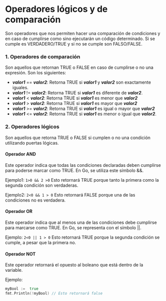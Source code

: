 
# Operadores lógicos y de comparación

Son operadores que nos permiten hacer una comparación de condiciones y en caso de cumplirse como sino ejecutarán un código determinado. Si se cumple es VERDADERO/TRUE y si no se cumple son FALSO/FALSE.

### 1. Operadores de comparación

Son aquellos que retornan TRUE o FALSE en caso de cumplirse o no una expresión. Son los siguientes:

* ***valor1*** == ***valor2***: Retorna TRUE si ***valor1*** y ***valor2*** son exactamente iguales.
* ***valor1*** != ***valor2***: Retorna TRUE si ***valor1*** es diferente de ***valor2***.
* ***valor1*** < ***valor2***: Retorna TRUE si ***valor1*** es menor que ***valor2***
* ***valor1*** > ***valor2***: Retorna TRUE si ***valor1*** es mayor que ***valor2***
* ***valor1*** >= ***valor2***: Retorna TRUE si ***valor1*** es igual o mayor que ***valor2***
* ***valor1*** <= ***valor2***: Retorna TRUE si ***valor1*** es menor o igual que ***valor2***.

### 2. Operadores lógicos
Son aquellos que retorna TRUE o FALSE si cumplen o no una condición utilizando puertas lógicas.

#### Operador AND
Este operador indica que todas las condiciones declaradas deben cumplirse para poderse marcar como TRUE. En Go, se utiliza este símbolo &&.

Ejemplo1: ```1>0 && 2 >0``` Esto retornará TRUE porque tanto la primera como la segunda condición son verdaderas.

Ejemplo2: ```2<0 && 1 > 0``` Esto retornará FALSE porque una de las condiciones no es verdadera.

#### Operador OR
Este operador indica que al menos una de las condiciones debe cumplirse para marcarse como TRUE. En Go, se representa con el símbolo ||.

Ejemplo: ``` 2<0 || 1 > 0 ``` Esto retornará TRUE porque la segunda condición se cumple, a pesar que la primera no.

#### Operador NOT
Este operador retornará el opuesto al boleano que está dentro de la variable. 

Ejemplo:
```go
myBool :=  true
fmt.Println(!myBool) // Esto retornará false
```
